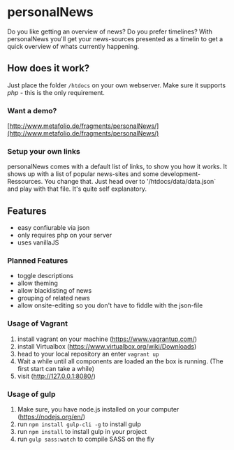 # personalNews
Do you like getting an overview of news? Do you prefer timelines? With personalNews you'll get your news-sources presented as a timelin to get a quick overview of whats currently happening.

## How does it work?
Just place the folder `/htdocs` on your own webserver. Make sure it supports *php* - this is the only requirement.

### Want a demo?
[http://www.metafolio.de/fragments/personalNews/](http://www.metafolio.de/fragments/personalNews/)


### Setup your own links
personalNews comes with a default list of links, to show you how it works. It shows up with a list of popular news-sites and some development-Ressources. You change that. Just head over to '/htdocs/data/data.json` and play with that file. It's quite self explanatory.

## Features
- easy confiurable via json
- only requires php on your server
- uses vanillaJS

### Planned Features
- toggle descriptions
- allow theming
- allow blacklisting of news
- grouping of related news
- allow onsite-editing so you don't have to fiddle with the json-file

### Usage of Vagrant
1. install vagrant on your machine (https://www.vagrantup.com/)
2. install Virtualbox (https://www.virtualbox.org/wiki/Downloads)
3. head to your local repository an enter `vagrant up`
4. Wait a while until all components are loaded an the box is running. (The first start can take a while)
5. visit (http://127.0.0.1:8080/)

### Usage of gulp
1. Make sure, you have node.js installed on your computer (https://nodejs.org/en/)
2. run `npm install gulp-cli -g` to install gulp
1. run `npm install` to install gulp in your project
2. run `gulp sass:watch` to compile SASS on the fly
